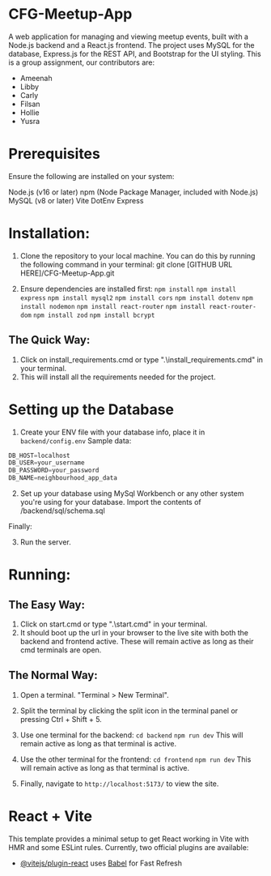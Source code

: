 # CFG-Meetup-App
A web application for managing and viewing meetup events, built with a Node.js backend and a React.js frontend. The project uses MySQL for the database, Express.js for the REST API, and Bootstrap for the UI styling. This is a group assignment, our contributors are:

- Ameenah
- Libby
- Carly
- Filsan
- Hollie
- Yusra


# Prerequisites
Ensure the following are installed on your system:

Node.js (v16 or later)
npm (Node Package Manager, included with Node.js)
MySQL (v8 or later)
Vite
DotEnv
Express

# Installation:

1. Clone the repository to your local machine. You can do this by running the following command in your terminal:
git clone [GITHUB URL HERE]/CFG-Meetup-App.git

1. Ensure dependencies are installed first:
``npm install``
``npm install express``
``npm install mysql2``
``npm install cors``
``npm install dotenv``
``npm install nodemon``
``npm install react-router``
``npm install react-router-dom``
``npm install zod``
``npm install bcrypt``

## The Quick Way:

1. Click on install_requirements.cmd or type ".\install_requirements.cmd" in your terminal.
2. This will install all the requirements needed for the project. 


# Setting up the Database
1.  Create your ENV file with your database info, place it in `backend/config.env`
Sample data:
```js
DB_HOST=localhost
DB_USER=your_username
DB_PASSWORD=your_password
DB_NAME=neighbourhood_app_data
````

2. Set up your database using MySql Workbench or any other system you're using for your database. Import the contents of /backend/sql/schema.sql 

Finally:

3. Run the server.

# Running:

## The Easy Way:

1. Click on start.cmd or type ".\start.cmd" in your terminal.
2. It should boot up the url in your browser to the live site with both the backend and frontend active. These will remain active as long as their cmd terminals are open.

## The Normal Way:

1. Open a terminal. "Terminal > New Terminal".

2. Split the terminal by clicking the split icon in the terminal panel or pressing Ctrl + Shift + 5.

3. Use one terminal for the backend:
``cd backend``
``npm run dev``
This will remain active as long as that terminal is active.

4. Use the other terminal for the frontend:
``cd frontend``
``npm run dev``
This will remain active as long as that terminal is active.

5. Finally, navigate to `http://localhost:5173/` to view the site.

# React + Vite
This template provides a minimal setup to get React working in Vite with HMR and some ESLint rules.
Currently, two official plugins are available:
- [@vitejs/plugin-react](https://github.com/vitejs/vite-plugin-react/blob/main/packages/plugin-react/README.md) uses [Babel](https://babeljs.io/) for Fast Refresh